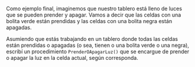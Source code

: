 Como ejemplo final, imaginemos que nuestro tablero está lleno de luces que se pueden prender y apagar. Vamos a decir que las celdas con una bolita verde están prendidas y las celdas con una bolita negra están apagadas.

Asumiendo que estás trabajando en un tablero donde todas las celdas están prendidas o apagadas (o sea, tienen o una bolita verde o una negra), escribí un procedimiento `PrenderOApagarLuz()` que se encargue de prender o apagar la luz en la celda actual, según corresponda.
